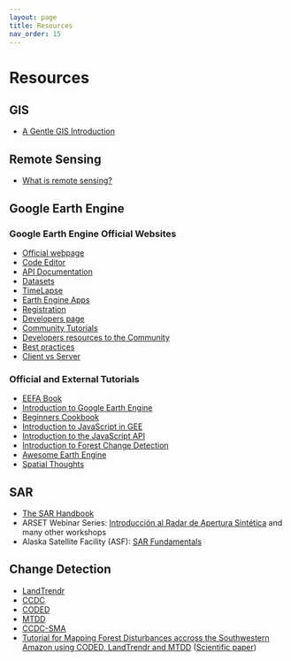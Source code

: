 ```yaml
---
layout: page
title: Resources
nav_order: 15
---
```


# Resources

## GIS

- [A Gentle GIS Introduction](https://docs.qgis.org/3.22/en/docs/gentle_gis_introduction/index.html)

## Remote Sensing

- [What is remote sensing?](https://www.earthdata.nasa.gov/learn/backgrounders/remote-sensing)

## Google Earth Engine

### Google Earth Engine Official Websites

- [Official webpage](https://earthengine.google.com/)
- [Code Editor](https://code.earthengine.google.com/)
- [API Documentation](https://developers.google.com/earth-engine/)
- [Datasets](https://developers.google.com/earth-engine/datasets/)
- [TimeLapse](https://earthengine.google.com/timelapse/)
- [Earth Engine Apps](https://www.earthengine.app/)
- [Registration](https://earthengine.google.com/signup/)
- [Developers page](https://developers.google.com/earth-engine)
- [Community Tutorials](https://github.com/google/earthengine-community)
- [Developers resources to the Community](https://developers.google.com/earth-engine/tutorials/community/developer-resources)
- [Best practices](https://developers.google.com/earth-engine/best_practices)
- [Client vs Server](https://developers.google.com/earth-engine/client_server)

### Official and External Tutorials

- [EEFA Book](https://eefabook.org)
- [Introduction to Google Earth Engine](https://www.google.com/earth/outreach/learn/introduction-to-google-earth-engine/)
- [Beginners Cookbook](https://developers.google.com/earth-engine/tutorials/community/beginners-cookbook)
- [Introduction to JavaScript in GEE](https://developers.google.com/earth-engine/tutorials/tutorial_js_01)
- [Introduction to the JavaScript API](https://developers.google.com/earth-engine/tutorials/tutorial_api_01)
- [Introduction to Forest Change Detection](https://developers.google.com/earth-engine/tutorials/tutorial_forest_01)
- [Awesome Earth Engine](https://github.com/giswqs/Awesome-GEE)
- [Spatial Thoughts](https://courses.spatialthoughts.com/end-to-end-gee.html)

## SAR

- [The SAR Handbook](https://servirglobal.net/Global/Articles/Article/2674/sar-handbook-comprehensive-methodologies-for-forest-monitoring-and-biomass-estimation)
- ARSET Webinar Series: [Introducción al Radar de Apertura Sintética](https://appliedsciences.nasa.gov/join-mission/training/english/arset-introduction-synthetic-aperture-radar) and many other workshops
- Alaska Satellite Facility (ASF): [SAR Fundamentals](https://asf.alaska.edu/information/sar-information/fundamentals-of-synthetic-aperture-radar/)

## Change Detection

- [LandTrendr](https://emapr.github.io/LT-GEE/)
- [CCDC](https://www.sciencedirect.com/science/article/abs/pii/S0034425714000248)
- [CODED](https://doi.org/10.1016/j.rse.2018.11.011)
- [MTDD](https://iopscience.iop.org/article/10.1088/2515-7620/ac2210)
- [CCDC-SMA](https://doi.org/10.1016/j.rse.2021.112648)
- [Tutorial for Mapping Forest Disturbances accross the Southwestern Amazon using CODED, LandTrendr and MTDD](https://github.com/yreygadas/TutorialsToMapForestDisturbances/blob/master/MapeoDeDisturbiosForestalesTutorial_v1.pdf) ([Scientific paper](https://iopscience.iop.org/article/10.1088/2515-7620/ac2210))

